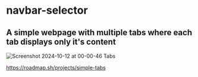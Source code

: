 # navbar-selector

## A simple webpage with multiple tabs where each tab displays only it's content
![Screenshot 2024-10-12 at 00-00-46 Tabs](https://github.com/user-attachments/assets/cb5f34c5-469f-4bee-b76a-86d21d396d51)

https://roadmap.sh/projects/simple-tabs
